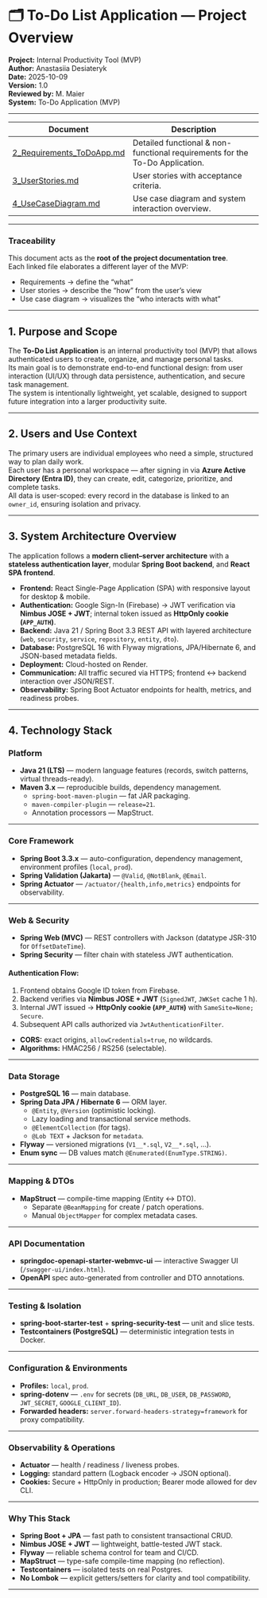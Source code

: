 # 🗂 To-Do List Application — Project Overview

**Project:** Internal Productivity Tool (MVP)  
**Author:** Anastasiia Desiateryk  
**Date:** 2025-10-09  
**Version:** 1.0  
**Reviewed by:** M. Maier  
**System:** To-Do Application (MVP)  

---

| Document | Description |
|-----------|--------------|
| [2_Requirements_ToDoApp.md](./docs/2_Requirements_ToDoApp.md) | Detailed functional & non-functional requirements for the To-Do Application. |
| [3_UserStories.md](./docs/3_UserStories.md) | User stories with acceptance criteria. |
| [4_UseCaseDiagram.md](./docs/4_UseCaseDiagram.md) | Use case diagram and system interaction overview. |

---

### Traceability
This document acts as the **root of the project documentation tree**.  
Each linked file elaborates a different layer of the MVP:
- Requirements → define the “what”  
- User stories → describe the “how” from the user’s view  
- Use case diagram → visualizes the “who interacts with what”  

---

## 1. Purpose and Scope

The **To-Do List Application** is an internal productivity tool (MVP) that allows authenticated users to create, organize, and manage personal tasks.  
Its main goal is to demonstrate end-to-end functional design: from user interaction (UI/UX) through data persistence, authentication, and secure task management.  
The system is intentionally lightweight, yet scalable, designed to support future integration into a larger productivity suite.

---

## 2. Users and Use Context

The primary users are individual employees who need a simple, structured way to plan daily work.  
Each user has a personal workspace — after signing in via **Azure Active Directory (Entra ID)**, they can create, edit, categorize, prioritize, and complete tasks.  
All data is user-scoped: every record in the database is linked to an `owner_id`, ensuring isolation and privacy.  

---

## 3. System Architecture Overview

The application follows a **modern client–server architecture** with a **stateless authentication layer**, modular **Spring Boot backend**, and **React SPA frontend**.

- **Frontend:** React Single-Page Application (SPA) with responsive layout for desktop & mobile.  
- **Authentication:** Google Sign-In (Firebase) → JWT verification via **Nimbus JOSE + JWT**; internal token issued as **HttpOnly cookie (`APP_AUTH`)**.  
- **Backend:** Java 21 / Spring Boot 3.3 REST API with layered architecture (`web`, `security`, `service`, `repository`, `entity`, `dto`).  
- **Database:** PostgreSQL 16 with Flyway migrations, JPA/Hibernate 6, and JSON-based metadata fields.  
- **Deployment:** Cloud-hosted on Render.  
- **Communication:** All traffic secured via HTTPS; frontend ↔ backend interaction over JSON/REST.  
- **Observability:** Spring Boot Actuator endpoints for health, metrics, and readiness probes.  

---

## 4. Technology Stack

### Platform
- **Java 21 (LTS)** — modern language features (records, switch patterns, virtual threads-ready).  
- **Maven 3.x** — reproducible builds, dependency management.  
  - `spring-boot-maven-plugin` — fat JAR packaging.  
  - `maven-compiler-plugin` — `release=21`.  
  - Annotation processors — MapStruct.  

---

###  Core Framework
- **Spring Boot 3.3.x** — auto-configuration, dependency management, environment profiles (`local`, `prod`).  
- **Spring Validation (Jakarta)** — `@Valid`, `@NotBlank`, `@Email`.  
- **Spring Actuator** — `/actuator/{health,info,metrics}` endpoints for observability.  

---

###  Web & Security
- **Spring Web (MVC)** — REST controllers with Jackson (datatype JSR-310 for `OffsetDateTime`).  
- **Spring Security** — filter chain with stateless JWT authentication.  

####  Authentication Flow:
1. Frontend obtains Google ID token from Firebase.  
2. Backend verifies via **Nimbus JOSE + JWT** (`SignedJWT`, `JWKSet` cache 1 h).  
3. Internal JWT issued → **HttpOnly cookie (`APP_AUTH`)** with `SameSite=None; Secure`.  
4. Subsequent API calls authorized via `JwtAuthenticationFilter`.  

- **CORS:** exact origins, `allowCredentials=true`, no wildcards.  
- **Algorithms:** HMAC256 / RS256 (selectable).  

---

###  Data Storage
- **PostgreSQL 16** — main database.  
- **Spring Data JPA / Hibernate 6** — ORM layer.  
  - `@Entity`, `@Version` (optimistic locking).  
  - Lazy loading and transactional service methods.  
  - `@ElementCollection` (for tags).  
  - `@Lob TEXT` + Jackson for `metadata`.  
- **Flyway** — versioned migrations (`V1__*.sql`, `V2__*.sql`, …).  
- **Enum sync** — DB values match `@Enumerated(EnumType.STRING)`.  

---

###  Mapping & DTOs
- **MapStruct** — compile-time mapping (Entity ↔ DTO).  
  - Separate `@BeanMapping` for create / patch operations.  
  - Manual `ObjectMapper` for complex metadata cases.  

---

###  API Documentation
- **springdoc-openapi-starter-webmvc-ui** — interactive Swagger UI (`/swagger-ui/index.html`).  
- **OpenAPI** spec auto-generated from controller and DTO annotations.  

---

###  Testing & Isolation
- **spring-boot-starter-test** + **spring-security-test** — unit and slice tests.  
- **Testcontainers (PostgreSQL)** — deterministic integration tests in Docker.  

---

###  Configuration & Environments
- **Profiles:** `local`, `prod`.  
- **spring-dotenv** — `.env` for secrets (`DB_URL`, `DB_USER`, `DB_PASSWORD`, `JWT_SECRET`, `GOOGLE_CLIENT_ID`).  
- **Forwarded headers:** `server.forward-headers-strategy=framework` for proxy compatibility.  

---

###  Observability & Operations
- **Actuator** — health / readiness / liveness probes.  
- **Logging:** standard pattern (Logback encoder → JSON optional).  
- **Cookies:** Secure + HttpOnly in production; Bearer mode allowed for dev CLI.  

---



###  Why This Stack
- **Spring Boot + JPA** — fast path to consistent transactional CRUD.  
- **Nimbus JOSE + JWT** — lightweight, battle-tested JWT stack.  
- **Flyway** — reliable schema control for team and CI/CD.  
- **MapStruct** — type-safe compile-time mapping (no reflection).  
- **Testcontainers** — isolated tests on real Postgres.  
- **No Lombok** — explicit getters/setters for clarity and tool compatibility.  


---
